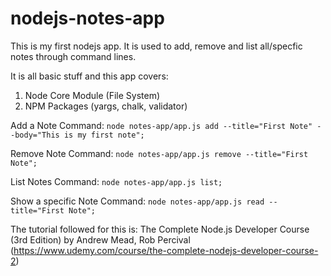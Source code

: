 # nodejs-notes-app

This is my first nodejs app.
It is used to add, remove and list all/specfic notes through command lines.

It is all basic stuff and this app covers:
  1. Node Core Module (File System)
  2. NPM Packages (yargs, chalk, validator)
  
Add a Note Command:           `node notes-app/app.js add --title="First Note" --body="This is my first note";`

Remove Note Command:          `node notes-app/app.js remove --title="First Note";`

List Notes Command:           `node notes-app/app.js list;`

Show a specific Note Command: `node notes-app/app.js read --title="First Note";`

The tutorial followed for this is: The Complete Node.js Developer Course (3rd Edition) by Andrew Mead, Rob Percival (https://www.udemy.com/course/the-complete-nodejs-developer-course-2)
